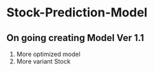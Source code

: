 # Stock-Prediction-Model
## On going creating Model Ver 1.1 
1. More optimized model
2. More variant Stock
